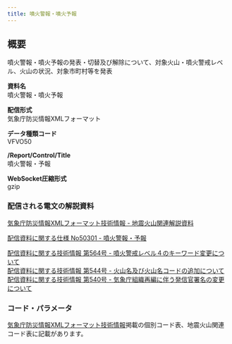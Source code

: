 ```yaml
---
title: 噴火警報・噴火予報
---
```


## 概要
噴火警報・噴火予報の発表・切替及び解除について、対象火山・噴火警戒レベル、火山の状況、対象市町村等を発表

**資料名** <br/>
 噴火警報・噴火予報
 
**配信形式** <br/>
 気象庁防災情報XMLフォーマット

**データ種類コード** <br/>
 VFVO50
 
**/Report/Control/Title** <br/>
 噴火警報・予報

**WebSocket圧縮形式** <br/>
 gzip

### 配信される電文の解説資料
 [気象庁防災情報XMLフォーマット技術情報 - 地震火山関連解説資料](https://dmdata.jp/docs/jma/manual/0101-0185.pdf#page=153)
 
 
 [配信資料に関する仕様 No50301 - 噴火警報・予報](https://www.data.jma.go.jp/suishin/shiyou/pdf/no50301)


 [配信資料に関する技術情報 第564号 - 噴火警戒レベル４のキーワード変更について](https://dmdata.jp/docs/jma/technical/564.pdf) <br/>
 [配信資料に関する技術情報 第544号 - 火山名及び火山名コードの追加について](https://dmdata.jp/docs/jma/technical/544.pdf) <br/>
 [配信資料に関する技術情報 第540号 - 気象庁組織再編に伴う発信官署名の変更について](https://dmdata.jp/docs/jma/technical/540.pdf) 
 
### コード・パラメータ
 [気象庁防災情報XMLフォーマット技術情報](http://xml.kishou.go.jp/tec_material.html)掲載の個別コード表、地震火山関連コード表に記載があります。
